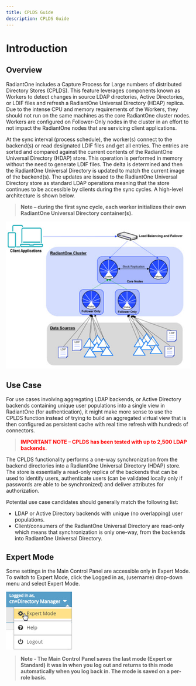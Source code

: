```yaml
---
title: CPLDS Guide
description: CPLDS Guide
---
```


# Introduction

## Overview
RadiantOne includes a Capture Process for Large numbers of distributed Directory Stores (CPLDS). This feature leverages components known as Workers to detect changes in source LDAP directories, Active Directories, or LDIF files and refresh a RadiantOne Universal Directory (HDAP) replica. Due to the intense CPU and memory requirements of the Workers, they should not run on the same machines as the core RadiantOne cluster nodes. Workers are configured on Follower-Only nodes in the cluster in an effort to not impact the RadiantOne nodes that are servicing client applications.

At the sync interval (process schedule), the worker(s) connect to the backend(s) or read designated LDIF files and get all entries. The entries are sorted and compared against the current contents of the RadiantOne Universal Directory (HDAP) store. This operation is performed in memory without the need to generate LDIF files. The delta is determined and then the RadiantOne Universal Directory is updated to match the current image of the backend(s). The updates are issued to the RadiantOne Universal Directory store as standard LDAP operations meaning that the store continues to be accessible by clients during the sync cycles. A high-level architecture is shown below.

>**Note – during the first sync cycle, each worker initializes their own RadiantOne Universal Directory container(s).**

![high-level architecture ](Media/Image1.1.jpg)
 
## Use Case

For use cases involving aggregating LDAP backends, or Active Directory backends containing unique user populations into a single view in RadiantOne (for authentication), it might make more sense to use the CPLDS function instead of trying to build an aggregated virtual view that is then configured as persistent cache with real time refresh with hundreds of connectors. 

><span style="color:red">**IMPORTANT NOTE – CPLDS has been tested with up to 2,500 LDAP backends.**

The CPLDS functionality performs a one-way synchronization from the backend directories into a RadiantOne Universal Directory (HDAP) store. The store is essentially a read-only replica of the backends that can be used to identify users, authenticate users (can be validated locally only if passwords are able to be synchronized) and deliver attributes for authorization.

Potential use case candidates should generally match the following list:
-	LDAP or Active Directory backends with unique (no overlapping) user populations.
-	Client/consumers of the RadiantOne Universal Directory are read-only which means that synchronization is only one-way, from the backends into RadiantOne Universal Directory.

## Expert Mode

Some settings in the Main Control Panel are accessible only in Expert Mode. To switch to Expert Mode, click the Logged in as, (username) drop-down menu and select Expert Mode. 

![expert mode](Media/expert-mode.jpg)
 
>**Note - The Main Control Panel saves the last mode (Expert or Standard) it was in when you log out and returns to this mode automatically when you log back in. The mode is saved on a per-role basis.**
